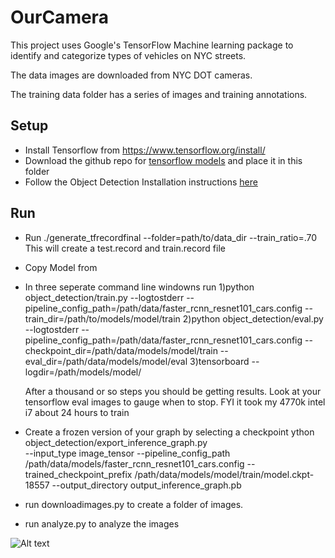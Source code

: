 # OurCamera

This project uses Google's TensorFlow Machine learning package to identify 
and categorize types of vehicles on NYC streets. 

The data images are downloaded from NYC DOT cameras.

The training data folder has a series of images and training annotations.

## Setup

* Install Tensorflow from https://www.tensorflow.org/install/
* Download the github repo for [tensorflow models](https://github.com/tensorflow/models) and place it in this folder
* Follow the Object Detection Installation instructions [here](https://github.com/tensorflow/models/blob/master/research/object_detection/g3doc/installation.md)

## Run

* Run ./generate_tfrecordfinal --folder=path/to/data_dir --train_ratio=.70
This will create a test.record and train.record file
* Copy Model from 
* In three seperate command line windowns run
    1)python object_detection/train.py --logtostderr --pipeline_config_path=/path/data/faster_rcnn_resnet101_cars.config --train_dir=/path/to/models/model/train
    2)python object_detection/eval.py --logtostderr --pipeline_config_path=/path/data/faster_rcnn_resnet101_cars.config --checkpoint_dir=/path/data/models/model/train --eval_dir=/path/data/models/model/eval
    3)tensorboard --logdir=/path/models/model/
    
    After a thousand or so steps you should be getting results. Look at your tensorflow eval images to gauge when to stop. FYI it took my 4770k intel i7 about 24 hours to train
* Create a frozen version of your graph by selecting a checkpoint
    ython object_detection/export_inference_graph.py \
    --input_type image_tensor --pipeline_config_path /path/data/models/faster_rcnn_resnet101_cars.config --trained_checkpoint_prefix /path/data/models/model/train/model.ckpt-18557 --output_directory output_inference_graph.pb
* run downloadimages.py to create a folder of images. 
* run analyze.py to analyze the images

![Alt text](blockedlanes.gif?raw=true "Left: Identifying Vehicles Right: Identifying Blocked Lanes")




